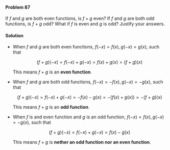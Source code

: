 <div class="alert alert-warning" role="alert">
<h4 class="alert-heading">Problem 87</h4>

If $f$ and $g$ are both even functions, is $f+g$ even? If $f$ and $g$ are both odd functions, is $f+g$ odd? What if $f$ is even and $g$ is odd? Justify your answers.

</div>

<div class="alert alert-success" role="alert">
<h4 class="alert-heading">Solution</h4>

- When $f$ and $g$ are both even functions, $f(-x) = f(x), g(-x) = g(x)$, such that

    $$
    (f+g)(-x) = f(-x)+g(-x) = f(x)+g(x) = (f+g)(x)
    $$

    This means $f+g$ is an **even function**.

- When $f$ and $g$ are both odd functions, $f(-x) = -f(x), g(-x) = -g(x)$, such that

    $$
    (f+g)(-x) = f(-x)+g(-x) = -f(x)-g(x) = -(f(x)+g(x)) = -(f+g)(x)
    $$

    This means $f+g$ is an **odd function**.

- When $f$ is and even function and $g$ is an odd function, $f(-x) = f(x), g(-x) = -g(x)$, such that

    $$
    (f+g)(-x) = f(-x)+g(-x) = f(x)-g(x)
    $$

    This means $f+g$ is **nether an odd function nor an even function**.

</div>
